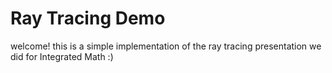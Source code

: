 # Ray Tracing Demo

welcome! this is a simple implementation of the ray tracing
presentation we did for Integrated Math :)
